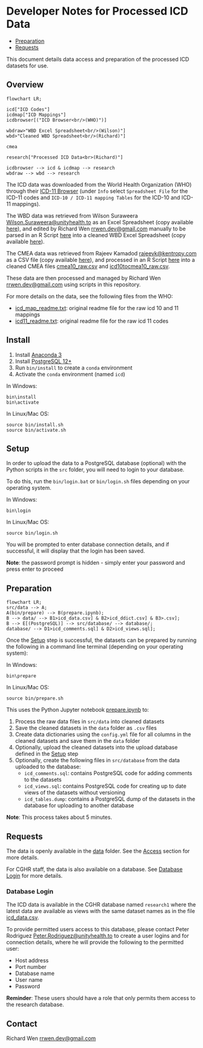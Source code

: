 # Developer Notes for Processed ICD Data

* [Preparation](#preparation)
* [Requests](#requests)

This document details data access and preparation of the processed ICD datasets for use.

## Overview

```mermaid
flowchart LR;

icd["ICD Codes"]
icdmap["ICD Mappings"]
icdbrowser[("ICD Browser<br/>(WHO)")]

wbdraw>"WBD Excel Spreadsheet<br/>(Wilson)"]
wbd>"Cleaned WBD Spreadsheet<br/>(Richard)"]

cmea

research["Processed ICD Data<br>(Richard)"]

icdbrowser --> icd & icdmap --> research
wbdraw --> wbd --> research
```

The ICD data was downloaded from the World Health Organization (WHO) through their [ICD-11 Browser](https://icd.who.int/browse11/l-m/en) (under `Info` select `Spreadsheet File` for the ICD-11 codes and `ICD-10 / ICD-11 mapping Tables` for the ICD-10 and ICD-11 mappings).

The WBD data was retrieved from Wilson Suraweera <Wilson.Suraweera@unityhealth.to> as an Excel Spreadsheet (copy available [here](src/data/Version%2010%20-%20Final%20CGHR-GBD%20list%2018%20April%202013.xls)), and edited by Richard Wen <rrwen.dev@gmail.com> manually to be parsed in an R Script [here](src/R/wbd10.rmd) into a cleaned WBD Excel Spreadsheet (copy available [here](src/data/Version%2010%20-%20Final%20CGHR-GBD%20list%2018%20April%202013%20RW.xls)).

The CMEA data was retrieved from Rajeev Kamadod <rajeevk@kentropy.com> as a CSV file (copy available [here](src/data/icd10-equivalent-1.csv)), and processed in an R Script [here](src/R/cmea10.rmd) into a cleaned CMEA files [cmea10_raw.csv](src/data/cmea10_raw.csv) and [icd10tocmea10_raw.csv](src/data/icd10tocmea10_raw.csv).

These data are then processed and managed by Richard Wen <rrwen.dev@gmail.com> using scripts in this repository.

For more details on the data, see the following files from the WHO:

* [icd_map_readme.txt](src/data/icd_map_readme.txt): original readme file for the raw icd 10 and 11 mappings
* [icd11_readme.txt](src/data/icd11_readme.txt): original readme file for the raw icd 11 codes

## Install

1. Install [Anaconda 3](https://www.anaconda.com/)
2. Install [PostgreSQL 12+](https://www.postgresql.org/)
3. Run `bin/install` to create a `conda` environment
4. Activate the `conda` environment (named `icd`)

In Windows:

```
bin\install
bin\activate
```

In Linux/Mac OS:

```
source bin/install.sh
source bin/activate.sh
```

## Setup

In order to upload the data to a PostgreSQL database (optional) with the Python scripts in the `src` folder, you will need to login to your database.

To do this, run the `bin/login.bat` or `bin/login.sh` files depending on your operating system.

In Windows:

```
bin\login
```

In Linux/Mac OS:

```
source bin/login.sh
```

You will be prompted to enter database connection details, and if successful, it will display that the login has been saved.

**Note**: the password prompt is hidden - simply enter your password and press enter to proceed

## Preparation

```mermaid
flowchart LR;
src/data --> A;
A(bin/prepare) --> B(prepare.ipynb);
B --> data/ --> B1>icd_data.csv] & B2>icd_ddict.csv] & B3>.csv];
B --> E[(PostgreSQL)] --> src/database/ --> database/;
database/ --> D1>icd_comments.sql] & D2>icd_views.sql];
```

Once the [Setup](#setup) step is successful, the datasets can be prepared by running the following in a command line terminal (depending on your operating system):

In Windows:

```
bin\prepare
```

In Linux/Mac OS:

```
source bin/prepare.sh
```

This uses the Python Jupyter notebook [prepare.ipynb](src/prepare.ipynb) to:

1. Process the raw data files in `src/data` into cleaned datasets
2. Save the cleaned datasets in the `data` folder as `.csv` files
3. Create data dictionaries using the `config.yml` file for all columns in the cleaned datasets and save them in the `data` folder
4. Optionally, upload the cleaned datasets into the upload database defined in the [Setup](#setup) step
5. Optionally, create the following files in `src/database` from the data uploaded to the database:
   * `icd_comments.sql`: contains PostgreSQL code for adding comments to the datasets
   * `icd_views.sql`: contains PostgreSQL code for creating up to date views of the datasets without versioning
   * `icd_tables.dump`: contains a PostgreSQL dump of the datasets in the database for uploading to another database

**Note**: This process takes about 5 minutes.

## Requests

The data is openly available in the [data](data) folder. See the [Access](README.md#access) section for more details.

For CGHR staff, the data is also available on a database. See [Database Login](#database-login) for more details.

### Database Login

The ICD data is available in the CGHR database named `research1` where the latest data are available as views with the same dataset names as in the file [icd_data.csv](data/icd_data.csv).

To provide permitted users access to this database, please contact Peter Rodriguez <Peter.Rodriguez@unityhealth.to> to create a user logins and for connection details, where he will provide the following to the permitted user:

* Host address
* Port number
* Database name
* User name
* Password

**Reminder**: These users should have a role that only permits them access to the research database.

## Contact

Richard Wen <rrwen.dev@gmail.com>
